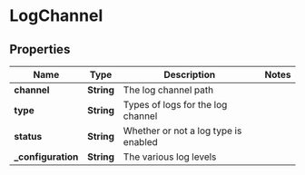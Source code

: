 
# LogChannel

## Properties
Name | Type | Description | Notes
------------ | ------------- | ------------- | -------------
**channel** | **String** | The log channel path | 
**type** | **String** | Types of logs for the log channel | 
**status** | **String** | Whether or not a log type is enabled | 
**_configuration** | **String** | The various log levels | 




